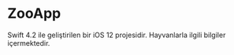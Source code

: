 # ZooApp
Swift 4.2 ile geliştirilen bir iOS 12 projesidir. Hayvanlarla ilgili bilgiler içermektedir.
